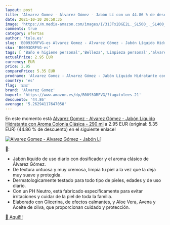 ```yaml
---
layout: post
title: 'Alvarez Gomez - Alvarez Gómez - Jabón Lí con un 44.86 % de descuento'
date: 2021-10-10 20:50:35
image: 'https://m.media-amazon.com/images/I/31JTx2DGE2L._SL500_._SL400_.jpg'
comments: true
category: ofertas
author: 'tole.es'
slug: 'B0093ORFVG-es Alvarez Gomez - Alvarez Gómez - Jabón Líquido Hidratante...'
sku: 'B0093ORFVG-es'
tags: [ 'Baño e higiene personal','Belleza','Limpieza personal','alvarez gomez','jabón', ]
actualPrice: 2.95 EUR
currency: EUR
price: 2.95
comparePrice: 5.35 EUR
prodname: 'Alvarez Gomez - Alvarez Gómez - Jabón Líquido Hidratante con Aroma Colonia Clásica - 290 ml'
country: 'es'
flag: '🇪🇸'
brand: 'Alvarez Gomez'
buyurl: 'https://www.amazon.es/dp/B0093ORFVG/?tag=tolees-21'
descuento: '44.86'
average: '5.26294117647058'
---
```


En este momento está [Alvarez Gomez - Alvarez Gómez - Jabón Líquido Hidratante con Aroma Colonia Clásica - 290 ml](https://www.amazon.es/dp/B0093ORFVG/?tag=tolees-21) a 2.95 EUR (original: 5.35 EUR) (44.86 %  de descuento) en el siguiente enlace!

[![Alvarez Gomez - Alvarez Gómez - Jabón Lí](https://m.media-amazon.com/images/I/31JTx2DGE2L._SL500_._SL400_.jpg)](https://www.amazon.es/dp/B0093ORFVG/?tag=tolees-21)

🔎:

- Jabón líquido de uso diario con dosificador y el aroma clásico de Álvarez Gómez.
- De textura untuosa y muy cremosa, limpia tu piel a la vez que la deja muy suave y protegida.
- Dermatologicamente testado para todo tipo de pieles, edades y de uso diario.
- Con un PH Neutro, está fabricado específicamente para evitar irritaciones y cuidar de la piel de toda la familia.
- Elaborado con Glicerina, de efectos calmantes, y Aloe Vera, Avena y Aceite de oliva, que proporcionan cuidado y protección.

[🛒 Aquí!!!](https://www.amazon.es/dp/B0093ORFVG/?tag=tolees-21)
